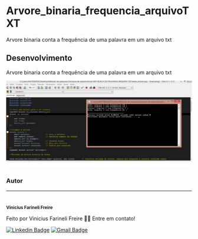 # Arvore_binaria_frequencia_arquivoTXT
Arvore binaria conta a frequência de uma palavra em um arquivo txt


## Desenvolvimento

Arvore binaria conta a frequência de uma palavra em um arquivo txt


<img src="codigo rodando.png"/>



### Autor
---

 <img style="border-radius: 50%;" src="https://avatars1.githubusercontent.com/u/64615200?s=60&v=4" width="100px;" alt=""/>
 <br />
 <sub><b>  Vinicius Farineli Freire</b></sub></a>


Feito  por Vinicius Farineli Freire 👋🏽 Entre em contato!

[![Linkedin Badge](https://img.shields.io/badge/-Vinicius-blue?style=flat-square&logo=Linkedin&logoColor=white&link=https://www.linkedin.com/in/vinicius-farineli/)](https://www.linkedin.com/in/vinicius-farineli/) 
[![Gmail Badge](https://img.shields.io/badge/-viniciusfarineli@gmail.com-c14438?style=flat-square&logo=Gmail&logoColor=white&link=mailto:viniciusfarineli@gmail.com)](mailto:viniciusfarineli@gmail.com)

